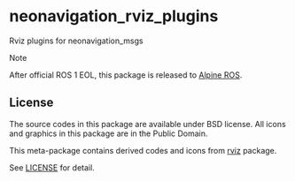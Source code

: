 # neonavigation_rviz_plugins
Rviz plugins for neonavigation_msgs

> [!NOTE]
> After official ROS 1 EOL, this package is released to [Alpine ROS](https://www.seqsense.org/alpine-ros).

## License
The source codes in this package are available under BSD license.
All icons and graphics in this package are in the Public Domain.

This meta-package contains derived codes and icons from [rviz](https://github.com/ros-visualization/rviz) package.

See [LICENSE](LICENSE) for detail.
